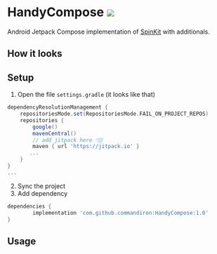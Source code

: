 # HandyCompose [![](https://jitpack.io/v/commandiron/HandyCompose.svg)](https://jitpack.io/#commandiron/HandyCompose)

Android Jetpack Compose implementation of [SpinKit](https://tobiasahlin.com/spinkit/) with additionals.

## How it looks

## Setup
1. Open the file `settings.gradle` (it looks like that)
```groovy
dependencyResolutionManagement {
    repositoriesMode.set(RepositoriesMode.FAIL_ON_PROJECT_REPOS)
    repositories {
        google()
        mavenCentral()
        // add jitpack here 👇🏽
        maven { url 'https://jitpack.io' }
       ...
    }
} 
...
```
2. Sync the project
3. Add dependency
```groovy
dependencies {
        implementation 'com.github.commandiron:HandyCompose:1.0'
}
```

## Usage
